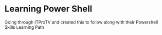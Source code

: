 # Learning Power Shell
Going through ITProTV and created this to follow along with their Powershell Skills Learning Path
